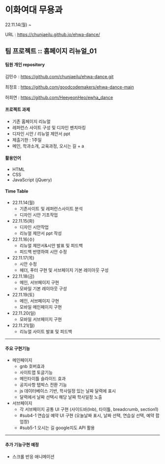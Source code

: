 # 이화여대 무용과
22.11.14(월) ~

URL : https://chunjaeilu.github.io/ehwa-dance/

## 팀 프로젝트 :: 홈페이지 리뉴얼_01

#### 팀원 개인 repository
김민수 : https://github.com/chunjaeilu/ehwa-dance.git

최정호 : https://github.com/goodcodemakers/ehwa-dance-main

허희연 : https://github.com/HeeyeonHeo/ewha_dance

#### 프로젝트 과제
- 기존 홈페이지 리뉴얼
- 레퍼런스 사이트 구성 및 디자인 벤치마킹
- 디자인 시안 / 리뉴얼 제안서 ppt
- 제출기한 : 1주일
- 메인, 학과소개, 교육과정, 오시는 길 + a

#### 활용언어
- HTML
- CSS
- JavaScript (jQuery)

#### Time Table
- 22.11.14(월)
  - 기존사이트 및 레퍼런스사이트 분석
  - 디자인 시안 기초작업
- 22.11.15(화)
  - 디자인 시안작업
  - 리뉴얼 제안서 ppt 작성
- 22.11.16(수)
  - 리뉴얼 제안서&시안 발표 및 피드백
  - 피드백 반영하여 시안 수정
- 22.11.17(목)
  - 시안 수정
  - 헤더, 푸터 구현 및 서브페이지 기본 레이아웃 구성
- 22.11.18(금)
  - 메인, 서브페이지 구현
  - 모바일 기본 레이아웃 구성
- 22.11.19(토)
  - 메인, 서브페이지 구현
  - 모바일 메인페이지 구현
- 22.11.20(일)
  - 모바일 서브페이지 구현
- 22.11.21(월)
  - 리뉴얼 사이트 발표 및 피드백
---
#### 주요 구현기능
- 메인페이지
  - gnb 호버효과
  - 사이트맵 토글기능
  - 메인타이틀 슬라이드 효과
  - 공지사항 탭박스 전환 기능
  - js 데이터베이스 기반, 학사일정 있는 날짜 달력에 표시
  - 달력에서 날짜 선택시 해당 날짜 학사일정 노출
- 서브페이지
  - 각 서브페이지 공통 UI 구현 (사이드바(lnb), 타이틀, breadcrumb, section1)
  - #sub4-1 연습실 예약 UI 구현 (오늘날짜 표시, 날짜 선택, 연습실 선택, 예약 팝업창)
  - #sub5-1 오시는 길 google지도 API 활용
  
---
#### 추가 기능구현 예정
- 스크롤 반응 애니메이션
